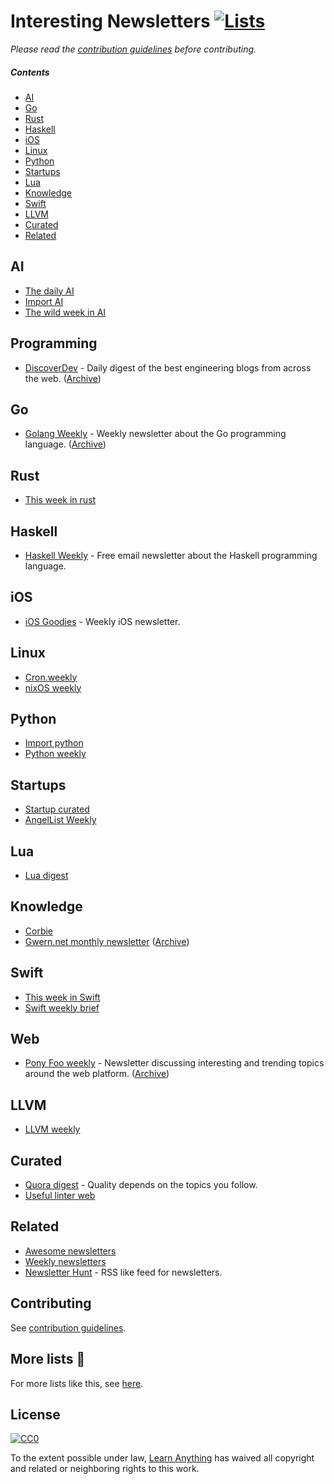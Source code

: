 # Interesting Newsletters [![Lists](https://img.shields.io/badge/More%20Lists-📔-blue.svg)](https://github.com/learn-anything/curated-lists#readme)
*Please read the [contribution guidelines](contributing.md#readme) before contributing.*

##### Contents
- [AI](#ai)
- [Go](#go)
- [Rust](#rust)
- [Haskell](#haskell)
- [iOS](#ios)
- [Linux](#linux)
- [Python](#python)
- [Startups](#startups)
- [Lua](#lua)
- [Knowledge](#knowledge)
- [Swift](#swift)
- [LLVM](#llvm)
- [Curated](#curated)
- [Related](#related)

## AI
- [The daily AI](http://thedaily.ai/)
- [Import AI](https://jack-clark.net/import-ai/)
- [The wild week in AI](https://www.getrevue.co/profile/wildml)

## Programming
- [DiscoverDev](https://www.discoverdev.io/) - Daily digest of the best engineering blogs from across the web. ([Archive](https://www.discoverdev.io/archive))

## Go
- [Golang Weekly](https://golangweekly.com) - Weekly newsletter about the Go programming language. ([Archive](https://golangweekly.com/issues))

## Rust
- [This week in rust](https://this-week-in-rust.org/)

## Haskell
- [Haskell Weekly](https://haskellweekly.news/) - Free email newsletter about the Haskell programming language.

## iOS
- [iOS Goodies](http://ios-goodies.com/) - Weekly iOS newsletter.

## Linux
- [Cron.weekly](https://www.cronweekly.com/)
- [nixOS weekly](http://weekly.nixos.org/)

## Python
- [Import python](http://importpython.com/newsletter/)
- [Python weekly](https://www.pythonweekly.com/)

## Startups
- [Startup curated](https://startup.curated.co/)
- [AngelList Weekly](https://angel.co/newsletters)

## Lua
- [Lua digest](http://luadigest.immortalin.com/)

## Knowledge
- [Corbie](http://www.thecorbie.com/)
- [Gwern.net monthly newsletter](https://tinyletter.com/gwern) ([Archive](https://www.gwern.net/tags/newsletter))

## Swift
- [This week in Swift](https://swiftnews.curated.co/issues/124)
- [Swift weekly brief](https://swiftweekly.github.io/issue-61/)

## Web
- [Pony Foo weekly](https://ponyfoo.com/weekly) - Newsletter discussing interesting and trending topics around the web platform. ([Archive](https://ponyfoo.com/weekly/history))

## LLVM
- [LLVM weekly](http://llvmweekly.org)

## Curated
- [Quora digest](https://www.quora.com/topic/Quora-Weekly-Digest) - Quality depends on the topics you follow.
- [Useful linter web](http://usefulinterweb.com/)

## Related
- [Awesome newsletters](https://github.com/vredniy/awesome-newsletters#readme)
- [Weekly newsletters](https://github.com/webpro/awesome-newsletters#readme)
- [Newsletter Hunt](https://newsletterhunt.com/) - RSS like feed for newsletters.

## Contributing
See [contribution guidelines](contributing.md#readme).

## More lists 📝
For more lists like this, see [here](https://github.com/learn-anything/curated-lists#readme).

## License
[![CC0](http://mirrors.creativecommons.org/presskit/buttons/88x31/svg/cc-zero.svg)](https://creativecommons.org/publicdomain/zero/1.0/)

To the extent possible under law, [Learn Anything](https://learn-anything.xyz) has waived all copyright and related or neighboring rights to this work.